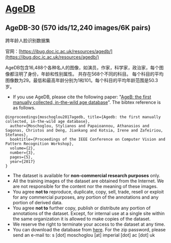 # [AgeDB](https://ibug.doc.ic.ac.uk/resources/agedb/)



## AgeDB-30 (570 ids/12,240 images/6K pairs)

跨年龄人脸识别数据集

官网：[https://ibug.doc.ic.ac.uk/resources/agedb/](https://ibug.doc.ic.ac.uk/resources/agedb/)

AgeDB包含16,488个各种名人的图像，如演员，作家，科学家，政治家，每个图像都注明了身份，年龄和性别属性。 共存在568个不同的科目。 每个科目的平均图像数为29。最低和最高年龄分别为1和101。每个科目的平均年龄范围是50.3岁。



- If you use AgeDB, please cite the following paper: "[AgeB: the first manually collected, in-the-wild age database](https://ibug.doc.ic.ac.uk/media/uploads/documents/agedb.pdf)". The bibtex reference is as follows.

 

```
@inproceedings{moschoglou2017agedb, title={Agedb: the first manually collected, in-the-wild age database},
  author={Moschoglou, Stylianos and Papaioannou, Athanasios and Sagonas, Christos and Deng, Jiankang and Kotsia, Irene and Zafeiriou, Stefanos},
  booktitle={Proceedings of the IEEE Conference on Computer Vision and Pattern Recognition Workshop},
  volume={2},
  number={3},
  pages={5},
  year={2017}
}
```



- The  dataset is available for **non-commercial research purposes** only.
- All the training images of the dataset are obtained from the Internet. We are not responsible for the content nor the meaning of these images.
- You agree **not to** reproduce, duplicate, copy, sell, trade, resell or exploit for any commercial purposes, any portion of the annotations and any portion of derived data.
- You agree **not to** further copy, publish or distribute any portion of  annotations of the dataset. Except, for internal use at a single site within the same organization it is allowed to make copies of the dataset.
- We reserve the right to terminate your access to the dataset at any time.
- You can download the database from [here](https://www.dropbox.com/s/mkjsyqytd5lcai9/AgeDB.zip?dl=0). For the zip password, please send an e-mail to: s [dot] moschoglou [at] imperial [dot] ac [dot] uk